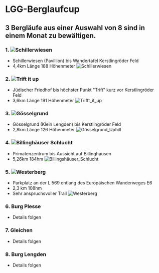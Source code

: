 # LGG-Berglaufcup

## 3 Bergläufe aus einer Auswahl von 8 sind in einem Monat zu bewältigen.

### 1. ![Schillerwiesen](https://github.com/majcho/LLG-Berglaufcup/tree/main/1.%20Schillerwiesen) 
  - Schillerwiesen (Pavillion) bis Wandertafel Kerstlingröder Feld
  - 4,4km Länge 188 Höhenmeter
  ![Schillerwiesen](https://user-images.githubusercontent.com/33402820/100553359-ee04c680-328d-11eb-9ab6-7a853a0654b0.png)
  
### 2. ![Trift it up](https://github.com/majcho/LLG-Berglaufcup/tree/main/2.%20Trift%20it%20up)
  - Jüdischer Friedhof bis höchster Punkt "Trift" kurz vor Kerstlingröder Feld
  - 3,6km Länge 191 Höhenmeter
  ![Trifft_it_up](https://user-images.githubusercontent.com/33402820/100553447-3d4af700-328e-11eb-86e5-4cbee92d1aed.PNG)
  
### 3. ![Gösselgrund](https://github.com/majcho/LLG-Berglaufcup/tree/main/3.%20G%C3%B6sselgrund)
  - Gösselgrund (Klein Lengden) bis Kerstlingröder Feld
  - 2,8km  Länge 126 Höhenmeter
  ![Gösselgrund_Uphill](https://user-images.githubusercontent.com/33402820/100553499-771bfd80-328e-11eb-89de-e7efc9e63824.png)
  
### 4. ![Billinghäuser Schlucht](https://github.com/majcho/LLG-Berglaufcup/tree/main/4.%20Billingsh%C3%A4user%20Schlucht)
  - Primatenzentrum bis Aussicht auf Billinghausen
  - 5,26km 184hm
  ![Billingshäuser_Schlucht](https://user-images.githubusercontent.com/33402820/100553525-a92d5f80-328e-11eb-8a22-2a53b0fb0c34.png)
  
### 5. ![Westerberg](https://github.com/majcho/LLG-Berglaufcup/tree/main/5.%20Westerberg%20auf%20E6)
  - Parkplatz an der L 569 entlang des Europäischen Wanderweges E6
  - 2,3 km 108hm
  - Sehr anspruchsvoller Trail
  ![Westerberg](https://user-images.githubusercontent.com/33402820/100553564-cd893c00-328e-11eb-8ddd-6e3572cf321e.png)
  
 ### 6. Burg Plesse
  - Details folgen
  
 ### 7. Gleichen
  - Details folgen
  
 ### 8. Burg Lengden
  - Details folgen
